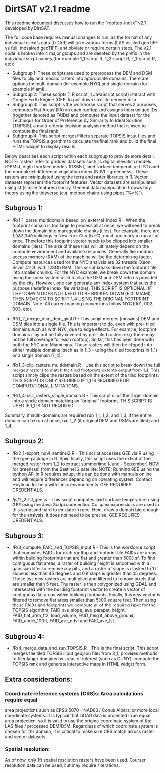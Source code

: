 # ﻿DirtSAT v2.1 readme 


This readme document discusses how to run the “rooftop-index” v2.1 developed by DirtSAT. 


The full code base requires manual changes to run, as the format of any individual client’s data (LiDAR) will take various forms (LAS vs tiled geoTIFF vs full, mosaiced geoTIFF) and obviate or require certain steps. The v2.1 code is broken into 4 major groups and are denoted by the prefix in the individual script names (for example 1_1-script.R, 1_2-script.R, 2_1-script.R, etc):
* Subgroup 1: These scripts are used to preprocess the DEM and DSM files to clip and mosaic rasters into appropriate domains. There are options for multi domain (for example NYC) and single domain (for example Miami). 
* Subgroup 2: These scripts (1 R script, 1 JavaScript script) interact with Google Earth Engine (GEE) to pull down satellite derived data. 
* Subgroup 3: This script is the workhorse script that serves 2 purposes, computes Flat Areas (FA) on each rooftop and assigns them unique IDs (together denoted as FAIDs) and computes the input dataset for the Technique for Order of Preference by Similarity to Ideal Solution (TOPSIS), a multi-criteria decision analysis method that is used to compute the final rank. 
* Subgroup 4:  This script merges/filters separate TOPSIS input files and runs the TOPSIS algorithm to calculate the final rank and build the final HTML widget to display results.


Below describes each script within each subgroup to provide more detail. NOTE: rasters refer to gridded datasets such as digital elevation models (DEMs), digital surface models (DSMs), land surface temperature (LST) and the normalized difference vegetation index (NDVI - greenness). These rasters are manipulated using the terra and raster libraries in R. Vector datasets represent the footprint features. Vector datasets are manipulated using sf (simple features) library. General data manipulation follows tidy theory using the tidyverse (e.g. method chains using pipes “%>%”). 


## Subgroup 1: 
* /R/1_1_parse_multidomain_based_on_external_index.R - When the footprint domain is too large to process all at once, we will need to break down the domain into manageable chunks (tiles). For example, there are 1,082,349 buildings in New York City (NYC), much too many to run all at once. Therefore this footprint vector needs to be clipped into smaller domains (tiles). The size of these tiles will ultimately depend on the compute environment and available resources. Generally the random access memory (RAM) of the machine will be the determining factor. Compute resources used for the NYC analysis are 32 threads (Xeon Silver 4110), with 128Gb RAM. This script breaks down the footprint file into smaller chunks. For the NYC example, we break down the domain using the index system used to clip the DEM and DSM returns provided by the city. However, one can generate any index system that suits the purpose (redefine index_file variable).  THIS SCRIPT IS OPTIONAL, IF THE DOMAIN DOES NOT NEED TO BE BROKEN DOWN (E.G. MIAMI), THEN MOVE ON TO SCRIPT 1_4 USING THE ORIGINAL FOOTPRINT DOMAIN. Note: All current naming conventions follow NYC (001, 002, 003, etc). 


* /R/1_2_merge_dsm_dem_gdal.R - This script merges (mosaics) DEM and DSM tiles into a single file. This is important to do, even with pre- tiled domains such as with NYC, due to edge effects. For example, footprint domains may not be fully covered by pre- tiled rasters (e.g. there may not be full coverage for each rooftop). So far, this has been done with both the NYC and Miami runs.  These rasters will then be clipped into either multiple domains (such as in 1_3 - using the tiled footprints in 1_1) or a single domain (1_4). 


* /R/1_3-clip_rasters_multidomain.R - Use this script to break down the full merged rasters to match the tiled footprints extents output from 1_1. This script simply clips the rasters based on the extent of the tiled footprints. THIS SCRIPT IS ONLY REQUIRED IF 1_1 IS REQUIRED FOR COMPUTATIONAL LIMITATIONS. 


* /R/1_4-clip_rasters_single_domain.R - This script clips the larger domain into a single domain matching an “original” footprint. THIS SCRIPT IS USED IF 1_1 IS NOT REQUIRED. 


Summary, if multi-domains are required run 1_1, 1_2, and 1_3, if the entire domain can be run at once, run 1_2 (if original DEM and DSMs are tiled) and 1_4. 


## Subgroup 2: 
* /R/2_1-export_ndvi_sentinel2.R - This script accesses GEE via R using the rgee package in R. Specifically, this script uses the extent of the merged raster from 1_2 to extract summertime (June - September) NDVI (or greeness) from the Sentinel 2 satellite. NOTE: Running GEE using the python API in R requires setup, this can be done with manuals online and will require differences depending on operating system. Contact Hoylman for help with Linux environments.  GEE REQUIRES CREDENTIALS. 


* /js/2_2-lst_gee.js - This script computes land surface temperature using GEE using the Java Script code editor. Complex expressions are used in this script and hard to emulate in rgee. Here, draw a domain big enough for the analysis, it does not need to be precise. GEE REQUIRES CREDENTIALS. 


## Subgroup 3: 
* /R/3_compute_FAID_and_TOPSIS_input.R - This is the workforce script that computes FAIDs for each rooftop and footprint tile.FAIDs are areas within building footprints that are flat and greater than 5000 sf. To find contiguous flat areas, a raster of building height is smoothed with a gaussian filter to remove any pits, and a raster of slope is masked to 1 if slope is less than 45 degrees and 0 if slope is greater than 45 degrees. These two new rasters are multiplied and filtered to remove pixels that are smaller than 5 feet. The raster is then polygonized using GDAL and intersected with the building footprint vector to create a vector of contiguous flat areas within building footprints. Finally, this new vector is filtered to remove flat areas smaller than 5000 square feet. Then using these FAIDs and footprints we compute all of the required input for the TOPSIS algorithm; FAID_ave_slope, ave_parapet_height, FAID_flat_area_ft2, load_volume, FAID_height_above_ground, FAID_under_100ft, FAID_ave_ndvi and FAID_ave_lst.


## Subgroup 4: 
* /R/4_merge_data_and_run_TOPSIS.R - This is the final script. This script merges the tiled TOPSIS input geojson files from 3_1, provides methods to filer larger domains by areas of interest (such as CUNY), compute the TOPSIS rank and generate interactive maps in HTML widget form. 


## Extra considerations:


### Coordinate reference systems (CRS)s: Area calculations require equal 
area 
projections such as EPSG:5070 - NAD83 / Conus Albers, or more local coordinate systems. It is typical that LiDAR data is projected in an equal area projection, so it is valid to use the original coordinate system of the LAS files / processed DEM/DSM. Regardless of which coordinate system is chosen for the domain, it is critical to make sure CRS match across raster and vector datasets. 


### Spatial resolution: 


As of now, only 1ft spatial resolution rasters have been used. Courser resolution data can be used, but may require alterations.
